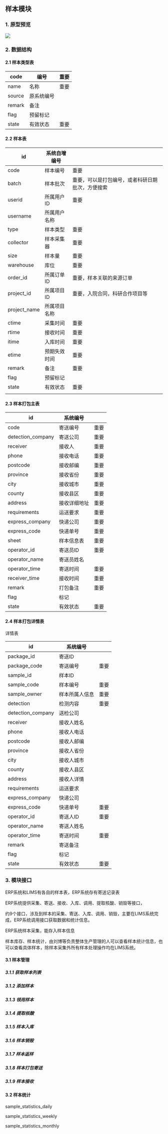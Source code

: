 ## 样本模块

### 1. 原型预览

![](http://easyun.oss-cn-shanghai.aliyuncs.com/aegicare/picture/1620805713120_%E5%BE%AE%E4%BF%A1%E6%88%AA%E5%9B%BE_20210512154825.png)

### 2. 数据结构

#### 2.1 样本类型表

| code   | 编号       | 重要 |
| ------ | ---------- | ---- |
| name   | 名称       | 重要 |
| source | 原系统编号 |      |
| remark | 备注       |      |
| flag   | 预留标记   |      |
| state  | 有效状态   | 重要 |



#### 2.2 样本表

| id           | 系统自增编号 |                                                  |
| ------------ | ------------ | ------------------------------------------------ |
| code         | 样本编号     | 重要                                             |
| batch        | 样本批次     | 重要，可以是打包编号，或者科研日期批次，方便搜索 |
| userid       | 所属用户ID   | 重要                                             |
| username     | 所属用户名称 |                                                  |
| type         | 样本类型     | 重要                                             |
| collector    | 样本采集器   | 重要                                             |
| size         | 样本量       | 重要                                             |
| warehouse    | 库位         | 重要                                             |
| order_id     | 所属订单ID   | 重要，样本关联的来源订单                         |
| project_id   | 所属项目ID   | 重要，入院合同，科研合作项目等                   |
| project_name | 所属项目名称 |                                                  |
| ctime        | 采集时间     | 重要                                             |
| rtime        | 接收时间     | 重要                                             |
| itime        | 入库时间     | 重要                                             |
| etime        | 预期失效时间 | 重要                                             |
| remark       | 备注         | 重要                                             |
| flag         | 预留标记     |                                                  |
| state        | 有效状态     | 重要                                             |
|              |              |                                                  |

#### 2.3 样本打包主表

| id                | 系统编号     |      |
| ----------------- | ------------ | ---- |
| code              | 寄送编号     | 重要 |
| detection_company | 寄送公司     | 重要 |
| receiver          | 接收人       | 重要 |
| phone             | 接收电话     | 重要 |
| postcode          | 接收邮编     | 重要 |
| province          | 接收省份     | 重要 |
| city              | 接收城市     | 重要 |
| county            | 接收县区     | 重要 |
| address           | 接收详细地址 | 重要 |
| requirements      | 运送要求     | 重要 |
| express_company   | 快递公司     | 重要 |
| express_code      | 快递单号     | 重要 |
| sheet             | 样本信息表   | 重要 |
| operator_id       | 寄送员ID     | 重要 |
| operator_name     | 寄送员姓名   |      |
| operator_time     | 寄送时间     | 重要 |
| receiver_time     | 接收时间     | 重要 |
| remark            | 打包备注     | 重要 |
| flag              | 标记         |      |
| state             | 有效状态     | 重要 |

#### 2.4 样本打包详情表

详情表

| id                | 系统编号       |      |
| ----------------- | -------------- | ---- |
| package_id        | 寄送ID         |      |
| package_code      | 寄送编号       | 重要 |
| sample_id         | 样本ID         |      |
| sample_code       | 样本编号       | 重要 |
| sample_owner      | 样本所属人信息 | 重要 |
| detection         | 检测内容       | 重要 |
| detection_company | 送检公司       |      |
| receiver          | 接收人姓名     |      |
| phone             | 接收人电话     |      |
| postcode          | 接收人邮编     |      |
| province          | 接收人省份     |      |
| city              | 接收人城市     |      |
| county            | 接收人县区     |      |
| address           | 接收人详情     |      |
| requirements      | 运送要求       |      |
| express_company   | 快递公司       |      |
| express_code      | 快递单号       | 重要 |
| operator_id       | 寄送人ID       | 重要 |
| operator_name     | 寄送人姓名     |      |
| operator_time     | 寄送时间       | 重要 |
| remark            | 寄送备注       |      |
| flag              | 标记           |      |
| state             | 有效状态       | 重要 |



### 3. 模块接口

ERP系统和LIMS有各自的样本表，ERP系统存有寄送记录表

ERP系统提供采集、寄送、接收、入库、调用、提取核酸、销毁等接口，

约9个接口，涉及到样本的采集、寄送、入库、调用、销毁，主要在LIMS系统完成，ERP系统调用接口获取数据和统计信息。

ERP系统样本采集，能存入样本信息

样本库存、样本统计，由刘博等负责整体生产管理的人可以查看样本统计信息，也可以查看具体样本，除样本采集外所有样本处理操作均在LIMS系统。

#### 3.1 样本管理

##### 3.1.1 获取样本列表

##### 3.1.2 添加样本

##### 3.1.3 领用样本

##### 3.1.4 提取核酸

##### 3.1.5 样本入库

##### 3.1.6 样本销毁

##### 3.1.7 样本返样

##### 3.1.8 样本打包寄送

##### 3.1.9 样本接收

#### 3.2 样本统计

sample_statistics_daily

sample_statistics_weekly

sample_statistics_monthly
